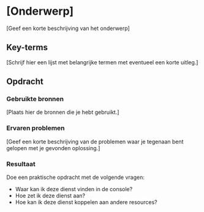 # [Onderwerp]
[Geef een korte beschrijving van het onderwerp]

## Key-terms
[Schrijf hier een lijst met belangrijke termen met eventueel een korte uitleg.]

## Opdracht
### Gebruikte bronnen
[Plaats hier de bronnen die je hebt gebruikt.]

### Ervaren problemen
[Geef een korte beschrijving van de problemen waar je tegenaan bent gelopen met je gevonden oplossing.]

### Resultaat
Doe een praktische opdracht met de volgende vragen:

* Waar kan ik deze dienst vinden in de console?
* Hoe zet ik deze dienst aan?
* Hoe kan ik deze dienst koppelen aan andere resources?
